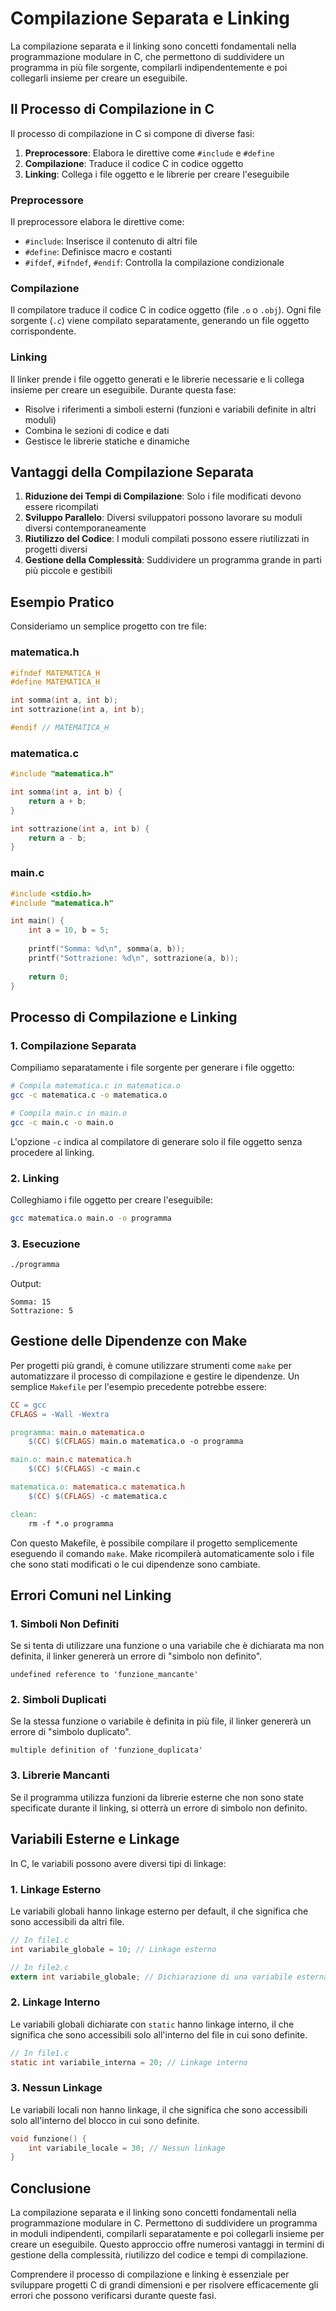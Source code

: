 # Compilazione Separata e Linking

La compilazione separata e il linking sono concetti fondamentali nella programmazione modulare in C, che permettono di suddividere un programma in più file sorgente, compilarli indipendentemente e poi collegarli insieme per creare un eseguibile.

## Il Processo di Compilazione in C

Il processo di compilazione in C si compone di diverse fasi:

1. **Preprocessore**: Elabora le direttive come `#include` e `#define`
2. **Compilazione**: Traduce il codice C in codice oggetto
3. **Linking**: Collega i file oggetto e le librerie per creare l'eseguibile

### Preprocessore

Il preprocessore elabora le direttive come:
- `#include`: Inserisce il contenuto di altri file
- `#define`: Definisce macro e costanti
- `#ifdef`, `#ifndef`, `#endif`: Controlla la compilazione condizionale

### Compilazione

Il compilatore traduce il codice C in codice oggetto (file `.o` o `.obj`). Ogni file sorgente (`.c`) viene compilato separatamente, generando un file oggetto corrispondente.

### Linking

Il linker prende i file oggetto generati e le librerie necessarie e li collega insieme per creare un eseguibile. Durante questa fase:
- Risolve i riferimenti a simboli esterni (funzioni e variabili definite in altri moduli)
- Combina le sezioni di codice e dati
- Gestisce le librerie statiche e dinamiche

## Vantaggi della Compilazione Separata

1. **Riduzione dei Tempi di Compilazione**: Solo i file modificati devono essere ricompilati
2. **Sviluppo Parallelo**: Diversi sviluppatori possono lavorare su moduli diversi contemporaneamente
3. **Riutilizzo del Codice**: I moduli compilati possono essere riutilizzati in progetti diversi
4. **Gestione della Complessità**: Suddividere un programma grande in parti più piccole e gestibili

## Esempio Pratico

Consideriamo un semplice progetto con tre file:

### matematica.h

```c
#ifndef MATEMATICA_H
#define MATEMATICA_H

int somma(int a, int b);
int sottrazione(int a, int b);

#endif // MATEMATICA_H
```

### matematica.c

```c
#include "matematica.h"

int somma(int a, int b) {
    return a + b;
}

int sottrazione(int a, int b) {
    return a - b;
}
```

### main.c

```c
#include <stdio.h>
#include "matematica.h"

int main() {
    int a = 10, b = 5;
    
    printf("Somma: %d\n", somma(a, b));
    printf("Sottrazione: %d\n", sottrazione(a, b));
    
    return 0;
}
```

## Processo di Compilazione e Linking

### 1. Compilazione Separata

Compiliamo separatamente i file sorgente per generare i file oggetto:

```bash
# Compila matematica.c in matematica.o
gcc -c matematica.c -o matematica.o

# Compila main.c in main.o
gcc -c main.c -o main.o
```

L'opzione `-c` indica al compilatore di generare solo il file oggetto senza procedere al linking.

### 2. Linking

Colleghiamo i file oggetto per creare l'eseguibile:

```bash
gcc matematica.o main.o -o programma
```

### 3. Esecuzione

```bash
./programma
```

Output:
```
Somma: 15
Sottrazione: 5
```

## Gestione delle Dipendenze con Make

Per progetti più grandi, è comune utilizzare strumenti come `make` per automatizzare il processo di compilazione e gestire le dipendenze. Un semplice `Makefile` per l'esempio precedente potrebbe essere:

```makefile
CC = gcc
CFLAGS = -Wall -Wextra

programma: main.o matematica.o
	$(CC) $(CFLAGS) main.o matematica.o -o programma

main.o: main.c matematica.h
	$(CC) $(CFLAGS) -c main.c

matematica.o: matematica.c matematica.h
	$(CC) $(CFLAGS) -c matematica.c

clean:
	rm -f *.o programma
```

Con questo Makefile, è possibile compilare il progetto semplicemente eseguendo il comando `make`. Make ricompilerà automaticamente solo i file che sono stati modificati o le cui dipendenze sono cambiate.

## Errori Comuni nel Linking

### 1. Simboli Non Definiti

Se si tenta di utilizzare una funzione o una variabile che è dichiarata ma non definita, il linker genererà un errore di "simbolo non definito".

```
undefined reference to 'funzione_mancante'
```

### 2. Simboli Duplicati

Se la stessa funzione o variabile è definita in più file, il linker genererà un errore di "simbolo duplicato".

```
multiple definition of 'funzione_duplicata'
```

### 3. Librerie Mancanti

Se il programma utilizza funzioni da librerie esterne che non sono state specificate durante il linking, si otterrà un errore di simbolo non definito.

## Variabili Esterne e Linkage

In C, le variabili possono avere diversi tipi di linkage:

### 1. Linkage Esterno

Le variabili globali hanno linkage esterno per default, il che significa che sono accessibili da altri file.

```c
// In file1.c
int variabile_globale = 10; // Linkage esterno
```

```c
// In file2.c
extern int variabile_globale; // Dichiarazione di una variabile esterna
```

### 2. Linkage Interno

Le variabili globali dichiarate con `static` hanno linkage interno, il che significa che sono accessibili solo all'interno del file in cui sono definite.

```c
// In file1.c
static int variabile_interna = 20; // Linkage interno
```

### 3. Nessun Linkage

Le variabili locali non hanno linkage, il che significa che sono accessibili solo all'interno del blocco in cui sono definite.

```c
void funzione() {
    int variabile_locale = 30; // Nessun linkage
}
```

## Conclusione

La compilazione separata e il linking sono concetti fondamentali nella programmazione modulare in C. Permettono di suddividere un programma in moduli indipendenti, compilarli separatamente e poi collegarli insieme per creare un eseguibile. Questo approccio offre numerosi vantaggi in termini di gestione della complessità, riutilizzo del codice e tempi di compilazione.

Comprendere il processo di compilazione e linking è essenziale per sviluppare progetti C di grandi dimensioni e per risolvere efficacemente gli errori che possono verificarsi durante queste fasi.